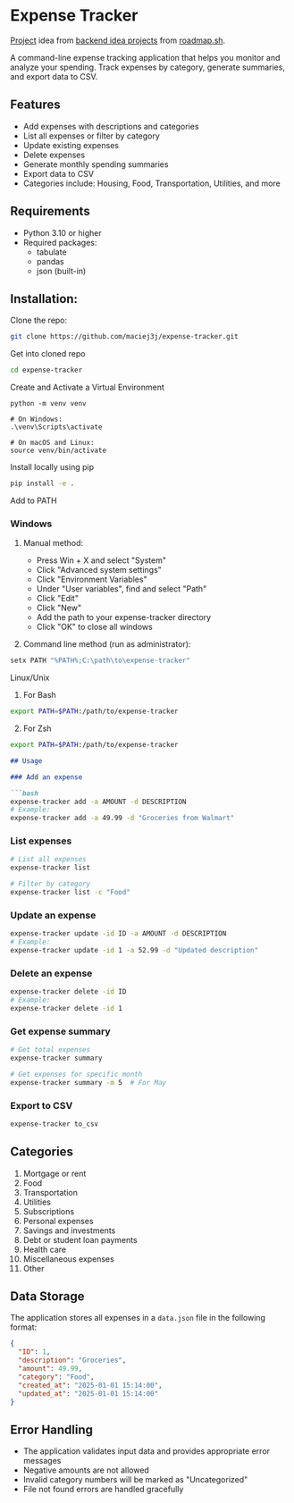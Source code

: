 # Expense Tracker

[Project](https://roadmap.sh/projects/expense-tracker) idea
from [backend idea projects](https://roadmap.sh/backend/projects) from [roadmap.sh](roadmap.sh).

A command-line expense tracking application that helps you monitor and analyze your spending. Track expenses by
category, generate summaries, and export data to CSV.

## Features

- Add expenses with descriptions and categories
- List all expenses or filter by category
- Update existing expenses
- Delete expenses
- Generate monthly spending summaries
- Export data to CSV
- Categories include: Housing, Food, Transportation, Utilities, and more

## Requirements

- Python 3.10 or higher
- Required packages:
    - tabulate
    - pandas
    - json (built-in)

## Installation:

Clone the repo:

```bash
git clone https://github.com/maciej3j/expense-tracker.git
```

Get into cloned repo

```bash
cd expense-tracker
```

Create and Activate a Virtual Environment

```
python -m venv venv

# On Windows:
.\venv\Scripts\activate

# On macOS and Linux:
source venv/bin/activate
```

Install locally using pip

```bash
pip install -e .
```

Add to PATH

### Windows

1. Manual method:
    - Press Win + X and select "System"
    - Click "Advanced system settings"
    - Click "Environment Variables"
    - Under "User variables", find and select "Path"
    - Click "Edit"
    - Click "New"
    - Add the path to your expense-tracker directory
    - Click "OK" to close all windows

2. Command line method (run as administrator):

```bash
setx PATH "%PATH%;C:\path\to\expense-tracker"
```

Linux/Unix

1. For Bash

```bash
export PATH=$PATH:/path/to/expense-tracker
```

2. For Zsh

```bash
export PATH=$PATH:/path/to/expense-tracker
```

```markdown
## Usage

### Add an expense

```bash
expense-tracker add -a AMOUNT -d DESCRIPTION
# Example:
expense-tracker add -a 49.99 -d "Groceries from Walmart"
```

### List expenses

```bash
# List all expenses
expense-tracker list

# Filter by category
expense-tracker list -c "Food"
```

### Update an expense

```bash
expense-tracker update -id ID -a AMOUNT -d DESCRIPTION
# Example:
expense-tracker update -id 1 -a 52.99 -d "Updated description"
```

### Delete an expense

```bash
expense-tracker delete -id ID
# Example:
expense-tracker delete -id 1
```

### Get expense summary

```bash
# Get total expenses
expense-tracker summary

# Get expenses for specific month
expense-tracker summary -m 5  # For May
```

### Export to CSV

```bash
expense-tracker to_csv
```

## Categories

1. Mortgage or rent
2. Food
3. Transportation
4. Utilities
5. Subscriptions
6. Personal expenses
7. Savings and investments
8. Debt or student loan payments
9. Health care
10. Miscellaneous expenses
0. Other

## Data Storage

The application stores all expenses in a `data.json` file in the following format:

```json
{
  "ID": 1,
  "description": "Groceries",
  "amount": 49.99,
  "category": "Food",
  "created_at": "2025-01-01 15:14:00",
  "updated_at": "2025-01-01 15:14:00"
}
```

## Error Handling

- The application validates input data and provides appropriate error messages
- Negative amounts are not allowed
- Invalid category numbers will be marked as "Uncategorized"
- File not found errors are handled gracefully

